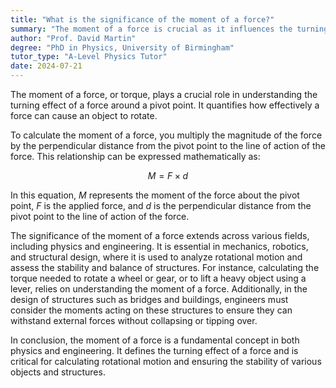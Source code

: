 ```yaml
---
title: "What is the significance of the moment of a force?"
summary: "The moment of a force is crucial as it influences the turning effect produced by that force."
author: "Prof. David Martin"
degree: "PhD in Physics, University of Birmingham"
tutor_type: "A-Level Physics Tutor"
date: 2024-07-21
---
```


The moment of a force, or torque, plays a crucial role in understanding the turning effect of a force around a pivot point. It quantifies how effectively a force can cause an object to rotate.

To calculate the moment of a force, you multiply the magnitude of the force by the perpendicular distance from the pivot point to the line of action of the force. This relationship can be expressed mathematically as:

$$
M = F \times d
$$

In this equation, $M$ represents the moment of the force about the pivot point, $F$ is the applied force, and $d$ is the perpendicular distance from the pivot point to the line of action of the force.

The significance of the moment of a force extends across various fields, including physics and engineering. It is essential in mechanics, robotics, and structural design, where it is used to analyze rotational motion and assess the stability and balance of structures. For instance, calculating the torque needed to rotate a wheel or gear, or to lift a heavy object using a lever, relies on understanding the moment of a force. Additionally, in the design of structures such as bridges and buildings, engineers must consider the moments acting on these structures to ensure they can withstand external forces without collapsing or tipping over.

In conclusion, the moment of a force is a fundamental concept in both physics and engineering. It defines the turning effect of a force and is critical for calculating rotational motion and ensuring the stability of various objects and structures.
    